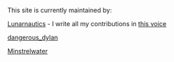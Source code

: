 This site is currently maintained by:

[Lunarnautics](https://www.reddit.com/user/TheLunarnautics) - I write all my contributions in [this voice](https://www.youtube.com/watch?v=J_7pEVPvuug)

[dangerous_dylan](https://www.reddit.com/user/dangerous_dylan/)

[Minstrelwater](https://www.reddit.com/user/minstrelwater)
